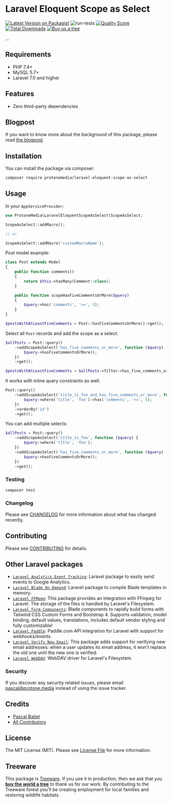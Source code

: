 # Laravel Eloquent Scope as Select

[![Latest Version on Packagist](https://img.shields.io/packagist/v/protonemedia/laravel-eloquent-scope-as-select.svg?style=flat-square)](https://packagist.org/packages/protonemedia/laravel-eloquent-scope-as-select)
![run-tests](https://github.com/protonemedia/laravel-eloquent-scope-as-select/workflows/run-tests/badge.svg)
[![Quality Score](https://img.shields.io/scrutinizer/g/protonemedia/laravel-eloquent-scope-as-select.svg?style=flat-square)](https://scrutinizer-ci.com/g/protonemedia/laravel-eloquent-scope-as-select)
[![Total Downloads](https://img.shields.io/packagist/dt/protonemedia/laravel-eloquent-scope-as-select.svg?style=flat-square)](https://packagist.org/packages/protonemedia/laravel-eloquent-scope-as-select)
[![Buy us a tree](https://img.shields.io/badge/Treeware-%F0%9F%8C%B3-lightgreen)](https://plant.treeware.earth/protonemedia/laravel-eloquent-scope-as-select)

...

## Requirements

* PHP 7.4+
* MySQL 5.7+
* Laravel 7.0 and higher

## Features

* Zero third-party dependencies

## Blogpost

If you want to know more about the background of this package, please read [the blogpost](https://protone.media/blog/search-through-multiple-eloquent-models-with-our-latest-laravel-package).

## Installation

You can install the package via composer:

```bash
composer require protonemedia/laravel-eloquent-scope-as-select
```

## Usage

In your `AppServiceProvider`:

```php
use ProtoneMedia\LaravelEloquentScopeAsSelect\ScopeAsSelect;

ScopeAsSelect::addMacro();

// or

ScopeAsSelect::addMacro('customMacroName');
```

Post model example:

```php
class Post extends Model
{
    public function comments()
    {
        return $this->hasMany(Comment::class);
    }

    public function scopeHasFiveCommentsOrMore($query)
    {
        $query->has('comments', '>=', 5);
    }
}
```

```php
$postsWithAtLeastFiveComments = Post::hasFiveCommentsOrMore()->get();
```

Select all `Post` records and add the scope as a select:

```php
$allPosts = Post::query()
    ->addScopeAsSelect('has_five_comments_or_more', function ($query) {
        $query->hasFiveCommentsOrMore();
    })
    ->get();

$postsWithAtLeastFiveComments = $allPosts->filter->has_five_comments_or_more;
```

It works with inline query constraints as well:

```php
Post::query()
    ->addScopeAsSelect('title_is_foo_and_has_five_comments_or_more', function ($query) {
        $query->where('title', 'foo')->has('comments', '>=', 5);
    })
    ->orderBy('id')
    ->get();
```

You can add multiple selects:

```php
$allPosts = Post::query()
    ->addScopeAsSelect('title_is_foo', function ($query) {
        $query->where('title', 'foo');
    })
    ->addScopeAsSelect('has_five_comments_or_more', function ($query) {
        $query->hasFiveCommentsOrMore();
    })
    ->get();
```

### Testing

``` bash
composer test
```

### Changelog

Please see [CHANGELOG](CHANGELOG.md) for more information about what has changed recently.

## Contributing

Please see [CONTRIBUTING](CONTRIBUTING.md) for details.

## Other Laravel packages

* [`Laravel Analytics Event Tracking`](https://github.com/protonemedia/laravel-analytics-event-tracking): Laravel package to easily send events to Google Analytics.
* [`Laravel Blade On Demand`](https://github.com/protonemedia/laravel-blade-on-demand): Laravel package to compile Blade templates in memory.
* [`Laravel FFMpeg`](https://github.com/protonemedia/laravel-ffmpeg): This package provides an integration with FFmpeg for Laravel. The storage of the files is handled by Laravel's Filesystem.
* [`Laravel Form Components`](https://github.com/protonemedia/laravel-form-components): Blade components to rapidly build forms with Tailwind CSS Custom Forms and Bootstrap 4. Supports validation, model binding, default values, translations, includes default vendor styling and fully customizable!
* [`Laravel Paddle`](https://github.com/protonemedia/laravel-paddle): Paddle.com API integration for Laravel with support for webhooks/events.
* [`Laravel Verify New Email`](https://github.com/protonemedia/laravel-verify-new-email): This package adds support for verifying new email addresses: when a user updates its email address, it won't replace the old one until the new one is verified.
* [`Laravel WebDAV`](https://github.com/protonemedia/laravel-webdav): WebDAV driver for Laravel's Filesystem.

### Security

If you discover any security related issues, please email pascal@protone.media instead of using the issue tracker.

## Credits

- [Pascal Baljet](https://github.com/protonemedia)
- [All Contributors](../../contributors)

## License

The MIT License (MIT). Please see [License File](LICENSE.md) for more information.

## Treeware

This package is [Treeware](https://treeware.earth). If you use it in production, then we ask that you [**buy the world a tree**](https://plant.treeware.earth/pascalbaljetmedia/laravel-eloquent-scope-as-select) to thank us for our work. By contributing to the Treeware forest you’ll be creating employment for local families and restoring wildlife habitats.
